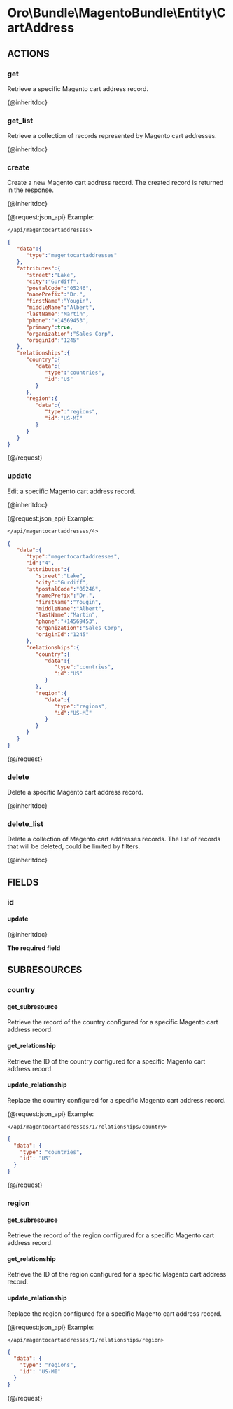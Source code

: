 # Oro\Bundle\MagentoBundle\Entity\CartAddress

## ACTIONS  

### get

Retrieve a specific Magento cart address record.

{@inheritdoc}

### get_list

Retrieve a collection of records represented by Magento cart addresses.

{@inheritdoc}

### create

Create a new Magento cart address record.
The created record is returned in the response.

{@inheritdoc}

{@request:json_api}
Example:

`</api/magentocartaddresses>`

```JSON
{  
   "data":{  
      "type":"magentocartaddresses"
   },
   "attributes":{  
      "street":"Lake",
      "city":"Gurdiff",
      "postalCode":"05246",
      "namePrefix":"Dr.",
      "firstName":"Yougin",
      "middleName":"Albert",
      "lastName":"Martin",
      "phone":"+14569453",
      "primary":true,
      "organization":"Sales Corp",
      "originId":"1245"
   },
   "relationships":{  
      "country":{  
         "data":{  
            "type":"countries",
            "id":"US"
         }
      },
      "region":{  
         "data":{  
            "type":"regions",
            "id":"US-MI"
         }
      }
   }
}
```
{@/request}

### update

Edit a specific Magento cart address record.

{@inheritdoc}

{@request:json_api}
Example:

`</api/magentocartaddresses/4>`

```JSON
{  
   "data":{  
      "type":"magentocartaddresses",
      "id":"4",
      "attributes":{  
         "street":"Lake",
         "city":"Gurdiff",
         "postalCode":"05246",
         "namePrefix":"Dr.",
         "firstName":"Yougin",
         "middleName":"Albert",
         "lastName":"Martin",
         "phone":"+14569453",
         "organization":"Sales Corp",
         "originId":"1245"
      },
      "relationships":{  
         "country":{  
            "data":{  
               "type":"countries",
               "id":"US"
            }
         },
         "region":{  
            "data":{  
               "type":"regions",
               "id":"US-MI"
            }
         }
      }
   }
}
```
{@/request}

### delete

Delete a specific Magento cart address record.

{@inheritdoc}

### delete_list

Delete a collection of Magento cart addresses records.
The list of records that will be deleted, could be limited by filters.

{@inheritdoc}

## FIELDS

### id

#### update

{@inheritdoc}

**The required field**

## SUBRESOURCES

### country

#### get_subresource

Retrieve the record of the country configured for a specific Magento cart address record.

#### get_relationship

Retrieve the ID of the country configured for a specific Magento cart address record.

#### update_relationship

Replace the country configured for a specific Magento cart address record.

{@request:json_api}
Example:

`</api/magentocartaddresses/1/relationships/country>`

```JSON
{
  "data": {
    "type": "countries",
    "id": "US"
  }
}
```
{@/request}

### region

#### get_subresource

Retrieve the record of the region configured for a specific Magento cart address record.

#### get_relationship

Retrieve the ID of the region configured for a specific Magento cart address record.

#### update_relationship

Replace the region configured for a specific Magento cart address record.

{@request:json_api}
Example:

`</api/magentocartaddresses/1/relationships/region>`

```JSON
{
  "data": {
    "type": "regions",
    "id": "US-MI"
  }
}
```
{@/request}
